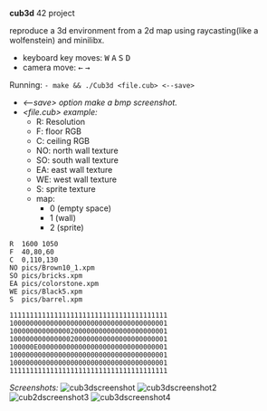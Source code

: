 **cub3d** 42 project

reproduce a 3d environment from a 2d map using raycasting(like a wolfenstein) and minilibx.

* keyboard key moves: <kbd>W</kbd> <kbd>A</kbd> <kbd>S</kbd> <kbd>D</kbd>
* camera move: <kbd>&#8592;</kbd> <kbd>&#8594;</kbd>

Running: ```- make && ./Cub3d <file.cub> <--save>```<br/>
+ *<--save> option make a bmp screenshot.<br/>*
+ *<file.cub> example:*<br/>
  + R: Resolution<br/>
  + F: floor RGB<br/>
  + C: ceiling RGB<br/>
  + NO: north wall texture</br>
  + SO: south wall texture</br>
  + EA: east wall texture</br>
  + WE: west wall texture</br>
  + S: sprite texture</br>
  + map:</br>
     - 0 (empty space) </br>
     - 1 (wall) </br>
     - 2 (sprite) </br>
```
R  1600 1050
F  40,80,60
C  0,110,130
NO pics/Brown10_1.xpm
SO pics/bricks.xpm
EA pics/colorstone.xpm
WE pics/Black5.xpm
S  pics/barrel.xpm

111111111111111111111111111111111111111
100000000000000000000000000000000000001
100000000000000200000000000000000000001
100000000000000200000000000000000000001
100000E00000000000000000000000000000001
100000000000000000000000000000000000001
100000000000000000000000000000000000001
111111111111111111111111111111111111111
```




*Screenshots:*
![cub3dscreenshot](https://user-images.githubusercontent.com/58054839/227414070-0be0d50b-db16-41e5-855c-997088bbf892.jpg)
![cub3dscreenshot2](https://user-images.githubusercontent.com/58054839/227414098-adf2949d-db4c-4202-b3db-dd5e03631be7.jpg)
![cub2dscreenshot3](https://user-images.githubusercontent.com/58054839/227414110-7f3d002a-6f4c-4f5f-961b-0d681679c989.jpg)
![cub3dscreenshot4](https://user-images.githubusercontent.com/58054839/227414118-c6054655-28f5-4ebc-bb9c-86f49d83885b.jpg)

